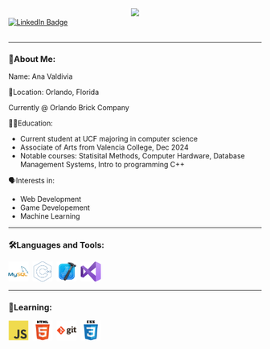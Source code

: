 <div id="header" align="center">
  <img src="https://i.giphy.com/media/v1.Y2lkPTc5MGI3NjExZnRraWxxN20zcGd3Zng2Y3FqZW1qeXFodjdxbGVpOGwwOHI5enkxMCZlcD12MV9pbnRlcm5hbF9naWZfYnlfaWQmY3Q9Zw/bSgKBZKCxh8Iqlwxne/giphy.gif" width="200"/>
</div>
<div id="badges">
  <a href="www.linkedin.com/in/ana-valdivia-7952b0312">
    <img src="https://img.shields.io/badge/LinkedIn-blue?logo=linkedin&logoColor=white&style=for-the-badge" alt="LinkedIn Badge"/>
  </a>
</div>
<img src="https://komarev.com/ghpvc/?username=d0rit03&style=flat-square&color=blue" alt=""/>

---

### 🔭About Me:
Name: Ana Valdivia

📍Location: Orlando, Florida

Currently @ Orlando Brick Company

🧑‍🏫Education:
- Current student at UCF majoring in computer science
- Associate of Arts from Valencia College, Dec 2024
- Notable courses: Statisital Methods, Computer Hardware, Database Management Systems, Intro to programming C++

🗣️Interests in:
  - Web Development
  - Game Developement
  - Machine Learning

---

### 🛠️Languages and Tools: 
<div>
  <img src="https://github.com/devicons/devicon/blob/master/icons/mysql/mysql-original-wordmark.svg" title="MySQL" alt="MySQL" width="40" height="40"/>&nbsp;
  <img src="https://github.com/devicons/devicon/blob/master/icons/cplusplus/cplusplus-line.svg" title="C++" alt="C++" width="40" height="40"/>&nbsp;
  <img src="https://github.com/devicons/devicon/blob/master/icons/xcode/xcode-original.svg" title="xcode" alt="xcode" width="40" height="40"/>&nbsp;
  <img src="https://github.com/devicons/devicon/blob/master/icons/visualstudio/visualstudio-original.svg" title="Visual Studio" alt="Visual Studio" width="40" height="40"/>&nbsp;
</div>

---

### 🧠Learning:
<div>
<img src="https://github.com/devicons/devicon/blob/master/icons/javascript/javascript-original.svg" title="JavaScript" alt="JavaScript" height="40" width="40"/>&nbsp;
<img src="https://github.com/devicons/devicon/blob/master/icons/html5/html5-original-wordmark.svg" title="HTML5" alt="HTML5" height="40" width="40"/>&nbsp;
<img src="https://github.com/devicons/devicon/blob/master/icons/git/git-original-wordmark.svg" title="git" alt="git" height="40" width="40"/>&nbsp;
<img src="https://github.com/devicons/devicon/blob/master/icons/css3/css3-original-wordmark.svg" title="CSS3" alt="CSS3" height="40" width="40"/>&nbsp;
</div>


